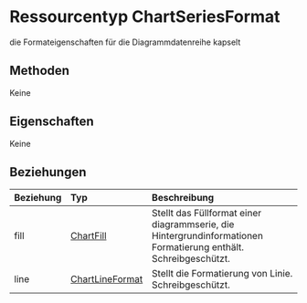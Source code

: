 # <a name="chartseriesformat-resource-type"></a>Ressourcentyp ChartSeriesFormat

die Formateigenschaften für die Diagrammdatenreihe kapselt


## <a name="methods"></a>Methoden
Keine

## <a name="properties"></a>Eigenschaften
Keine

## <a name="relationships"></a>Beziehungen
| Beziehung | Typ   |Beschreibung|
|:---------------|:--------|:----------|
|fill|[ChartFill](chartfill.md)|Stellt das Füllformat einer diagrammserie, die Hintergrundinformationen Formatierung enthält. Schreibgeschützt.|
|line|[ChartLineFormat](chartlineformat.md)|Stellt die Formatierung von Linie. Schreibgeschützt.|

<!-- uuid: 8fcb5dbc-d5aa-4681-8e31-b001d5168d79
2015-10-25 14:57:30 UTC -->
<!-- {
  "type": "#page.annotation",
  "description": "ChartSeriesFormat resource",
  "keywords": "",
  "section": "documentation",
  "tocPath": ""
}-->